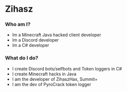 # Zihasz

### Who am I?

* Im a Minecraft Java hacked client developer
* Im a Discord developer
* Im a C# developer

### What do I do?

* I create Discord bots/selfbots and Token loggers in C#
* I create Minecraft hacks in Java
* I am the developer of ZihaszHax, Summit+
* I am the dev of PyroCrack token logger